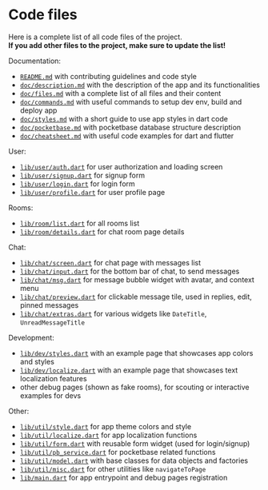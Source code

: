 # Code files

Here is a complete list of all code files of the project.<br>
**If you add other files to the project, make sure to update the list!**

Documentation:
- [`README.md`](README.md) with contributing guidelines and code style
- [`doc/description.md`](doc/description.md) with the description of the app and its functionalities
- [`doc/files.md`](doc/files.md) with a complete list of all files and their content
- [`doc/commands.md`](doc/commands.md) with useful commands to setup dev env, build and deploy app
- [`doc/styles.md`](doc/styles.md) with a short guide to use app styles in dart code
- [`doc/pocketbase.md`](doc/pocketbase.md) with pocketbase database structure description
- [`doc/cheatsheet.md`](doc/cheatsheet.md) with useful code examples for dart and flutter

User:
- [`lib/user/auth.dart`](lib/user/auth.dart) for user authorization and loading screen
- [`lib/user/signup.dart`](lib/user/signup.dart) for signup form
- [`lib/user/login.dart`](lib/user/login.dart) for login form
- [`lib/user/profile.dart`](lib/user/profile.dart) for user profile page

Rooms:
- [`lib/room/list.dart`](lib/room/list.dart) for all rooms list
- [`lib/room/details.dart`](lib/room/details.dart) for chat room page details

Chat:
- [`lib/chat/screen.dart`](lib/chat/screen.dart) for chat page with messages list
- [`lib/chat/input.dart`](lib/chat/input.dart) for the bottom bar of chat, to send messages
- [`lib/chat/msg.dart`](lib/chat/msg.dart) for message bubble widget with avatar, and context menu
- [`lib/chat/preview.dart`](lib/chat/preview.dart) for clickable message tile, used in replies, edit, pinned messages
- [`lib/chat/extras.dart`](lib/chat/extras.dart) for various widgets like `DateTitle`, `UnreadMessageTitle`

Development:
- [`lib/dev/styles.dart`](lib/dev/styles.dart) with an example page that showcases app colors and styles
- [`lib/dev/localize.dart`](lib/dev/localize.dart) with an example page that showcases text localization features
- other debug pages (shown as fake rooms), for scouting or interactive examples for devs

Other:
- [`lib/util/style.dart`](lib/util/style.dart) for app theme colors and style
- [`lib/util/localize.dart`](lib/util/localize.dart) for app localization functions
- [`lib/util/form.dart`](lib/util/form.dart) with reusable form widget (used for login/signup)
- [`lib/util/pb_service.dart`](lib/util/pb_service.dart) for pocketbase related functions
- [`lib/util/model.dart`](lib/util/model.dart) with base classes for data objects and factories
- [`lib/util/misc.dart`](lib/util/misc.dart) for other utilities like `navigateToPage`
- [`lib/main.dart`](lib/main.dart) for app entrypoint and debug pages registration
